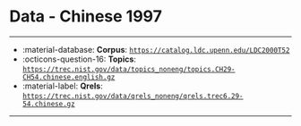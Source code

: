 # Data - Chinese 1997 



---

- :material-database: **Corpus**: [`https://catalog.ldc.upenn.edu/LDC2000T52`](https://catalog.ldc.upenn.edu/LDC2000T52)
- :octicons-question-16: **Topics**: [`https://trec.nist.gov/data/topics_noneng/topics.CH29-CH54.chinese.english.gz`](https://trec.nist.gov/data/topics_noneng/topics.CH29-CH54.chinese.english.gz)
- :material-label: **Qrels**: [`https://trec.nist.gov/data/qrels_noneng/qrels.trec6.29-54.chinese.gz`](https://trec.nist.gov/data/qrels_noneng/qrels.trec6.29-54.chinese.gz)


---

